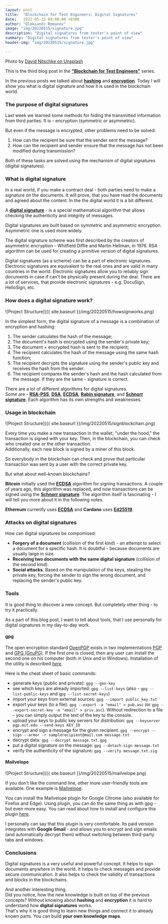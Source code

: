 ```yaml
---
layout: post
title:  "Blockchain for Test Engineers: Digital Signatures"
date:   2022-05-15 09:00:00 +0300
author: "Oleksandr Romanov"
image: "img/20220515/signature.jpg"
description: "Digital signatures from tester's point of view"
summary: "Digital signatures from tester's point of view"
header-img: "img/20220515/signature.jpg"

---
```


Photo by [David Nitschke on Unsplash](https://unsplash.com/photos/pegxjW_1YOU?utm_source=unsplash&utm_medium=referral&utm_content=creditShareLink)

This is the third blog post in the [**"Blockchain for Test Engineers"**](https://alexromanov.github.io/2022/04/24/blockchain-testing-mindmap/) series.  

In the previous posts we talked about **[hashing](https://alexromanov.github.io/2022/05/01/bchain-testing-1-hashing/)** and **[encryption](https://alexromanov.github.io/2022/05/08/bchain-testing-2-encryption/)**. Today I will show you what is digital signature and how it is used in the blockchain world.

### The purpose of digital signatures
Last week we learned some methods for hiding the transmitted information from third parties. It is - encryption (symmetric or asymmetric).

But even if the message is encrypted, other problems need to be solved:
1. How can the recipient be sure that the sender sent the message?
2. How can the recipient and sender ensure that the message has not been modified during transmission?  

Both of these tasks are solved using the mechanism of digital signatures (digital signatures).

### What is digital signature
In a real world, if you make a contract deal - both parties need to make a signature on the documents. It will prove, that you have read the documents and agreed about the content. In the the digital world it is a bit different. 

A **[digital signature](https://en.wikipedia.org/wiki/Digital_signature)** - is a special mathematical algorithm that allows checking the authenticity and integrity of messages.  

Digital signatures are built based on symmetric and asymmetric encryption. Asymmetric one is used more widely.  

The digital signature scheme was first described by the creators of asymmetric encryption - Whitfield Diffie and Martin Hellman, in 1976. RSA algorithm can be used for creating a primitive version of digital signatures.  

Digital signatures (as a scheme) can be a part of electronic signatures. Electronic signatures are equivalent to the real ones and are valid in many countries in the world. Electronic signatures allow you to reliably sign documents in case if can't be physically present during the deal. 
There are a lot of services, that provide electronic signatures - e.g. DocuSign, HelloSign, etc.

### How does a digital signature work?

![Project Structure]({{ site.baseurl }}/img/20220515/howsignworks.png)

In the simplest form, the digital signature of a message is a combination of encryption and hashing:
 1. The sender calculates the hash of the message;
 2. The document's hash is encrypted using the sender's private key;
 3. The document + encrypted hash is sent to the recipient;
 4. The recipient calculates the hash of the message using the same hash function;
 5. The recipient decrypts the signature using the sender's public key and receives the hash from the sender.
 6. The recipient compares the sender's hash and the hash calculated from the message. If they are the same - signature is correct. 

There are a lot of different algorithms for digital signatures.  
Some are - **[RSA-PSS](https://en.wikipedia.org/wiki/RSA_(algorithm))**, **[DSA](https://en.wikipedia.org/wiki/Digital_Signature_Algorithm)**, **[ECDSA](https://en.wikipedia.org/wiki/Elliptic_Curve_Digital_Signature_Algorithm)**, **[Rabin signature](https://en.wikipedia.org/wiki/Rabin_signature_algorithm)**, and **[Schnorr signature](https://en.wikipedia.org/wiki/Schnorr_signature)**. Each algorithm has its own strengths and weaknesses. 

### Usage in blockchain

![Project Structure]({{ site.baseurl }}/img/20220515/signblockchain.png)

Every time you make a new transaction in the wallet, "under the hood," the transaction is signed with your key. Then, in the blockchain, you can check who created one or the other transaction.  
Additionally, each new block is signed by a miner of this block.  

So everybody in the blockchain can check and prove that particular transaction was sent by a user with the correct private key.

But what about well-known blockchains?

**Bitcoin** initially used the **[ECDSA](https://en.wikipedia.org/wiki/Elliptic_Curve_Digital_Signature_Algorithm)** algorithm for signing transactions. A couple of years ago, this algorithm was replaced, and now transactions can be signed using the **[Schnorr signature](https://en.wikipedia.org/wiki/Schnorr_signature)**. The algorithm itself is fascinating - I will tell you more about it in the following notes.  

**Ethereum** currently uses **[ECDSA](https://en.wikipedia.org/wiki/Elliptic_Curve_Digital_Signature_Algorithm)** and **Cardano** uses **[Ed25519](https://en.wikipedia.org/wiki/Curve25519)**.

### Attacks on digital signatures
How can digital signatures be compomised:
 - **Forgery of a document** (collision of the first kind) - an attempt to select a document for a specific hash. It is doubtful - because documents are usually large in size.
 - **Receiving two documents with the same digital signature** (collision of the second kind).
 - **Social attacks**. Based on the manipulation of the keys, stealing the private key, forcing the sender to sign the wrong document, and replacing the sender's public key.

### Tools
It is good thing to discover a new concept. But completely other thing - to try it practically.  

As a part of this blog post, I want to tell about tools, that I use personally for digital signatures in my day-to-day work.

#### gpg

The open encryption standard [OpenPGP](https://www.openpgp.org/) exists in two implementations [PGP](https://en.wikipedia.org/wiki/Pretty_Good_Privacy) and [GPG (GnuPG)](https://en.wikipedia.org/wiki/GNU_Privacy_Guard). If the first one is closed, then any user can install the second one on his computer (both in Unix and in Windows).
Installation of the utility is described *[here](https://gpgtools.org/)*.

Here is the cheat sheet of basic commands:
 - generate keys (public and private): `gpg --gen-key`
 - see which keys are already imported: `gpg --list-keys` (also - `gpg --list-public-keys` and `gpg --list-secret-keys`)
 - import your keys from external sources: `gpg --import public_key.txt`
 - export your keys (to a file): `gpg --export -a "email" > pub.asc` (or `gpg --export-secret-key -a "email" > priv.asc`). Without redirection to a file - you can simply output the text of the key to the console.
 - upload your keys to public key servers for distribution: `gpg --keyserver pgp.mit.edu --send-keys KEY_ID`
 - encrypt and sign a message for the given recipient: `gpg --encrypt --sign --armor -r samplerecipient@mail.com message.txt`
 - decrypt data: `gpg --decrypt message.txt.gpg`
 - put a digital signature on the message: `gpg --detach-sign message.txt`
 - verify the authenticity of the signature: `gpg --verify message.txt.sig`


#### Mailvelope

![Project Structure]({{ site.baseurl }}/img/20220515/mailvelope.png)

If you don't like the command line, other more user-friendly tools are available. One example is [Mailvelope](https://mailvelope.com/en).  

You can install the Mailvelope plugin for Google Chrome (also available for Firefox and Edge). Using plugin, you can do the same thing as with gpg - but even more easy. You can read about how to install and configure this plugin [here](https://mailvelope.com/en/help#configuration).

I personally can say that this plugin is very comfortable. Its paid version integrates with **Google Gmail** - and allows you to encrypt and sign emails (and automatically decrypt them) without switching between third-party tabs and windows.

### Conclusions
Digital signatures is a very useful and powerful concept. It helps to sign documents anywhere in the world. It helps to check messages and provide secure communication. It also helps to check the validity of transactions and blocks in the blockchains. 

And another interesting thing.  
Did you notice, how the new knowledge is built on top of the previous concepts? Without knowing about **hashing** and **encryption** it is hard to understand how **digital signatures** works.  
That's why it is good thing to learn new things and connect it to already known parts. You can build **your own knowledge maps**. 





